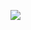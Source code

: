 ![](https://repository-images.githubusercontent.com/597956809/f0ba121e-caa6-4e31-905f-bc3ff42d5697)
